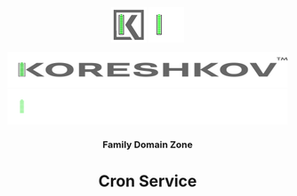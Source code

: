 <div align="center">
<p>
    <img src="documentation/assets/img/KoreshkovSign_lightBG.svg#gh-light-mode-only" alt="light bg logo sign" width="64">
    <img src="documentation/assets/img/KoreshkovSign_darkBG.svg#gh-dark-mode-only" alt="dark bg logo sign" width="64">
</p>
<p>
    <img src="documentation/assets/img/KoreshkovText_lightBG.svg#gh-light-mode-only" alt="light bg logo text" width="512" height="64">
    <img src="documentation/assets/img/KoreshkovText_darkBG.svg#gh-dark-mode-only" alt="dark bg logo text" width="512" height="64">
</p>

<h3>Family Domain Zone</h3>
<h1>Cron Service</h1>

</div>
